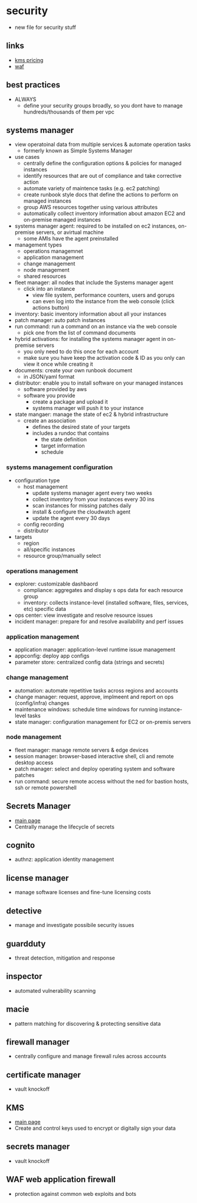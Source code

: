 # security

- new file for security stuff

## links

- [kms pricing](https://aws.amazon.com/kms/pricing/)
- [waf](https://aws.amazon.com/waf/)

## best practices

- ALWAYS
  - define your security groups broadly, so you dont have to manage hundreds/thousands of them per vpc

## systems manager

- view operatoinal data from multiple services & automate operation tasks
  - formerly known as Simple Systems Manager
- use cases
  - centrally define the configuration options & policies for managed instances
  - identify resources that are out of compliance and take corrective action
  - automate variety of maintence tasks (e.g. ec2 patching)
  - create runbook style docs that define the actions to perform on managed instances
  - group AWS resources together using various attributes
  - automatically collect inventory information about amazon EC2 and on-premise managed instances
- systems manager agent: required to be installed on ec2 instances, on-premise servers, or avirtual machine
  - some AMIs have the agent preinstalled
- management types
  - operations managemnet
  - application management
  - change management
  - node management
  - shared resources
- fleet manager: all nodes that include the Systems manager agent
  - click into an instance
    - view file system, performance counters, users and gorups
    - can even log into the instance from the web console (click actions button)
- inventory: basic inventory information about all your instances
- patch manager: auto patch instances
- run command: run a command on an instance via the web console
  - pick one from the list of command documents
- hybrid activations: for installing the systems manager agent in on-premise servers
  - you only need to do this once for each account
  - make sure you have keep the activation code & ID as you only can view it once while creating it
- documents: create your own runbook document
  - in JSON/yaml format
- distributor: enable you to install software on your managed instances
  - software provided by aws
  - software you provide
    - create a package and upload it
    - systems manager will push it to your instance
- state mangaer: manage the state of ec2 & hybrid infrastructure
  - create an association
    - defines the desired state of your targets
    - includes a rundoc that contains
      - the state definition
      - target information
      - schedule

### systems management configuration

- configuration type
  - host management
    - update systems manager agent every two weeks
    - collect inventory from your instances every 30 ins
    - scan instances for missing patches daily
    - install & configure the cloudwatch agent
    - update the agent every 30 days
  - config recording
  - distributor
- targets
  - region
  - all/specific instances
  - resource group/manually select

### operations management

- explorer: customizable dashbaord
  - compliance: aggregates and display s ops data for each resource group
  - inventory: collects instance-level (installed software, files, services, etc) specific data
- ops center: view investigate and resolve resource issues
- incident manager: prepare for and resolve availability and perf issues

### application management

- application manager: application-level runtime issue management
- appconfig: deploy app configs
- parameter store: centralized config data (strings and secrets)

### change management

- automation: automate repetitive tasks across regions and accounts
- change manager: request, approve, implmeent and report on ops (config/infra) changes
- maintenance windows: schedule time windows for running instance-level tasks
- state manager: configuration management for EC2 or on-premis servers

### node management

- fleet manager: manage remote servers & edge devices
- session manager: browser-based interactive shell, cli and remote desktop access
- patch manager: select and deploy operating system and software patches
- run command: secure remote access without the ned for bastion hosts, ssh or remote powershell

## Secrets Manager

- [main page](https://aws.amazon.com/secrets-manager/?did=ap_card&trk=ap_card)
- Centrally manage the lifecycle of secrets

## cognito

- authnz: application identity management

## license manager

- manage software licenses and fine-tune licensing costs

## detective

- manage and investigate possibile security issues

## guardduty

- threat detection, mitigation and response

## inspector

- automated vulnerability scanning

## macie

- pattern matching for discovering & protecting sensitive data

## firewall manager

- centrally configure and manage firewall rules across accounts

## certificate manager

- vault knockoff

## KMS

- [main page](https://aws.amazon.com/kms/?did=ap_card&trk=ap_card)
- Create and control keys used to encrypt or digitally sign your data

## secrets manager

- vault knockoff

## WAF web application firewall

- protection against common web exploits and bots
